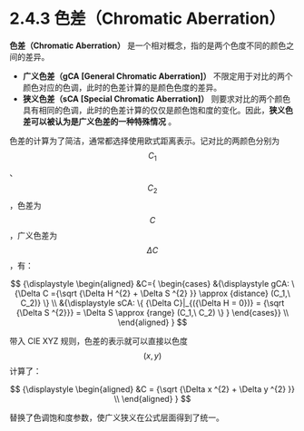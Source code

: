 
# 2.4.3 色差（Chromatic Aberration）

**色差（Chromatic Aberration）** 是一个相对概念，指的是两个色度不同的颜色之间的差异。 

- **广义色差（gCA [General Chromatic Aberration]）** 不限定用于对比的两个颜色对应的色调，此时的色差计算的是颜色色度的差异。
- **狭义色差（sCA [Special Chromatic Aberration]）** 则要求对比的两个颜色具有相同的色调，此时的色差计算的仅仅是颜色饱和度的变化。因此，**狭义色差可以被认为是广义色差的一种特殊情况** 。

色差的计算为了简洁，通常都选择使用欧式距离表示。记对比的两颜色分别为 $$C_1$$ 、 $$C_2$$ ，色差为 $$C$$ ，广义色差为 $$\Delta C$$ ，有：

$$
{\displaystyle 
 \begin{aligned}
   &C={
        \begin{cases}
          &{\displaystyle gCA: \{\Delta C ={\sqrt {\Delta H ^{2} + \Delta S ^{2} }}  \approx {distance} (C_1,\ C_2)} \} \\
          &{\displaystyle sCA: \{ {\Delta C}|_{({\Delta H = 0})} = {\sqrt {\Delta S ^{2}}} = \Delta S \approx {range} (C_1,\ C_2) \} }
        \end{cases}} \\
 \end{aligned}
}
$$

带入 CIE XYZ 规则，色差的表示就可以直接以色度 $$(x, y)$$ 计算了：

$$
{\displaystyle 
 \begin{aligned}
   &C = {\sqrt {\Delta x ^{2} + \Delta y ^{2} }} \\ 
 \end{aligned}
}
$$

替换了色调饱和度参数，使广义狭义在公式层面得到了统一。


[ref]: References_2.md